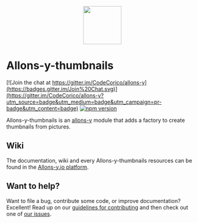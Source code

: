 <p align="center"><img src="http://codecorico.com/allons-y-logo.png" height="100" /></p>

# Allons-y-thumbnails

[![Join the chat at https://gitter.im/CodeCorico/allons-y](https://badges.gitter.im/Join%20Chat.svg)](https://gitter.im/CodeCorico/allons-y?utm_source=badge&utm_medium=badge&utm_campaign=pr-badge&utm_content=badge)
[![npm version](https://badge.fury.io/js/allons-y-thumbnails.svg)](https://badge.fury.io/js/allons-y-thumbnails)

Allons-y-thumbnails is an [allons-y](https://github.com/CodeCorico/allons-y) module that adds a factory to create thumbnails from pictures.

## Wiki

The documentation, wiki and every Allons-y-thumbnails resources can be found in the [Allons-y.io platform](https://allons-y.io).

## Want to help?

Want to file a bug, contribute some code, or improve documentation? Excellent! Read up on our [guidelines for contributing](CONTRIBUTING.md) and then check out one of [our issues](https://github.com/CodeCorico/allons-y-thumbnails/issues).
